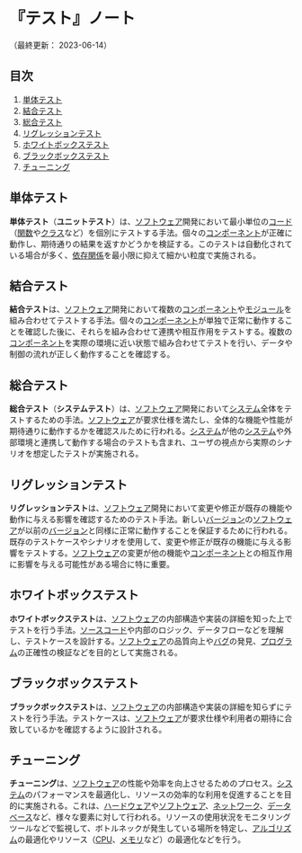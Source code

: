 # 『テスト』ノート

（最終更新： 2023-06-14）


## 目次

1. [単体テスト](#単体テスト)
1. [結合テスト](#結合テスト)
1. [総合テスト](#総合テスト)
1. [リグレッションテスト](#リグレッションテスト)
1. [ホワイトボックステスト](#ホワイトボックステスト)
1. [ブラックボックステスト](#ブラックボックステスト)
1. [チューニング](#チューニング)


## 単体テスト

**単体テスト**（**ユニットテスト**）は、[ソフトウェア](../../../../computer/software/_/chapters/software.md#ソフトウェア)開発において最小単位の[コード](../../../../programming/_/chapters/programming.md#ソースコード)（[関数](../../../../programming/_/chapters/function.md#関数)や[クラス](../../../../programming/_/chapters/object_oriented.md#クラス)など）を個別にテストする手法。個々の[コンポーネント](../../../../computer/software/_/chapters/package.md#コンポーネント)が正確に動作し、期待通りの結果を返すかどうかを検証する。このテストは自動化されている場合が多く、[依存関係](../../../../computer/software/_/chapters/package.md#依存関係)を最小限に抑えて細かい粒度で実施される。


## 結合テスト

**結合テスト**は、[ソフトウェア](../../../../computer/software/_/chapters/software.md#ソフトウェア)開発において複数の[コンポーネント](../../../../computer/software/_/chapters/package.md#コンポーネント)や[モジュール](../../../../computer/software/_/chapters/package.md#モジュール)を組み合わせてテストする手法。個々の[コンポーネント](../../../../computer/software/_/chapters/package.md#コンポーネント)が単独で正常に動作することを確認した後に、それらを組み合わせて連携や相互作用をテストする。複数の[コンポーネント](../../../../computer/software/_/chapters/package.md#コンポーネント)を実際の環境に近い状態で組み合わせてテストを行い、データや制御の流れが正しく動作することを確認する。


## 総合テスト

**総合テスト**（**システムテスト**）は、[ソフトウェア](../../../../computer/software/_/chapters/software.md#ソフトウェア)開発において[システム](../../../../system/_/chapters/system.md#システム)全体をテストするための手法。[ソフトウェア](../../../../computer/software/_/chapters/software.md#ソフトウェア)が要求仕様を満たし、全体的な機能や性能が期待通りに動作するかを確認スルために行われる。[システム](../../../../system/_/chapters/system.md#システム)が他の[システム](../../../../system/_/chapters/system.md#システム)や外部環境と連携して動作する場合のテストも含まれ、ユーザの視点から実際のシナリオを想定したテストが実施される。


## リグレッションテスト

**リグレッションテスト**は、[ソフトウェア](../../../../computer/software/_/chapters/software.md#ソフトウェア)開発において変更や修正が既存の機能や動作に与える影響を確認するためのテスト手法。新しい[バージョン](../../../../computer/software/_/chapters/package.md#バージョン)の[ソフトウェア](../../../../computer/software/_/chapters/software.md#ソフトウェア)が以前の[バージョン](../../../../computer/software/_/chapters/package.md#バージョン)と同様に正常に動作することを保証するために行われる。既存のテストケースやシナリオを使用して、変更や修正が既存の機能に与える影響をテストする。[ソフトウェア](../../../../computer/software/_/chapters/software.md#ソフトウェア)の変更が他の機能や[コンポーネント](../../../../computer/software/_/chapters/package.md#コンポーネント)との相互作用に影響を与える可能性がある場合に特に重要。


## ホワイトボックステスト

**ホワイトボックステスト**は、[ソフトウェア](../../../../computer/software/_/chapters/software.md#ソフトウェア)の内部構造や実装の詳細を知った上でテストを行う手法。[ソースコード](../../../../programming/_/chapters/programming.md#ソースコード)や内部のロジック、データフローなどを理解し、テストケースを設計する。[ソフトウェア](../../../../computer/software/_/chapters/software.md#ソフトウェア)の品質向上や[バグ](../../../../programming/_/chapters/programming.md#バグ)の発見、[プログラム](../../../../programming/_/chapters/programming.md#プログラム)の正確性の検証などを目的として実施される。


## ブラックボックステスト

**ブラックボックステスト**は、[ソフトウェア](../../../../computer/software/_/chapters/software.md#ソフトウェア)の内部構造や実装の詳細を知らずにテストを行う手法。テストケースは、[ソフトウェア](../../../../computer/software/_/chapters/software.md#ソフトウェア)が要求仕様や利用者の期待に合致しているかを確認するように設計される。


## チューニング

**チューニング**は、[ソフトウェア](../../../../computer/software/_/chapters/software.md#ソフトウェア)の性能や効率を向上させるためのプロセス。[システム](../../../../system/_/chapters/system.md#システム)のパフォーマンスを最適化し、リソースの効率的な利用を促進することを目的に実施される。これは、[ハードウェア](../../../../computer/hardware/_/chapters/hardware.md#ハードウェア)や[ソフトウェア](../../../../computer/software/_/chapters/software.md#ソフトウェア)、[ネットワーク](../../../../network/_/chapters/network.md#ネットワーク)、[データベース](../../../database/_/chapters/database.md#データベース)など、様々な要素に対して行われる。リソースの使用状況をモニタリングツールなどで監視して、ボトルネックが発生している場所を特定し、[アルゴリズム](../../../../programming/_/chapters/algorithm.md#アルゴリズム)の最適化やリソース（[CPU](../../../../computer/hardware/_/chapters/processor.md#cpu)、[メモリ](../../../../computer/hardware/_/chapters/memory.md#メモリ)など）の最適化などを行う。

